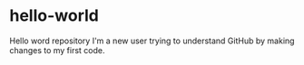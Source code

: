 # hello-world
Hello word repository
I'm a new user trying to understand GitHub by making changes to my first code.
